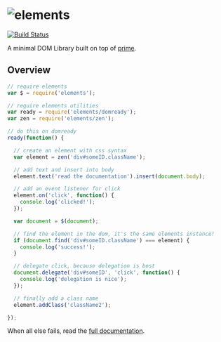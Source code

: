 # ![elements](http://kamicane.github.io/assets/elements.png)

[![Build Status](http://img.shields.io/travis/kamicane/prime/master.svg)](http://travis-ci.org/kamicane/elements)

A minimal DOM Library built on top of [prime](https://github.com/mootools/prime).

## Overview

```js
// require elements
var $ = require('elements');

// require elements utilities
var ready = require('elements/domready');
var zen = require('elements/zen');

// do this on domready
ready(function() {

  // create an element with css syntax
  var element = zen('div#someID.className');

  // add text and insert into body
  element.text('read the documentation').insert(document.body);

  // add an event listener for click
  element.on('click', function() {
    console.log('clicked!');
  });

  var document = $(document);

  // find the element in the dom, it's the same elements instance!
  if (document.find('div#someID.className') === element) {
    console.log('success!');
  }

  // delegate click, because delegation is best
  document.delegate('div#someID', 'click', function() {
    console.log('delegation is nice');
  });

  // finally add a class name
  element.addClass('className2');

});

```

When all else fails, read the [full documentation](https://github.com/mootools/elements/blob/master/doc/elements.md).
